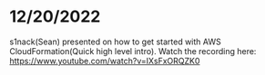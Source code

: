 # 12/20/2022

s1nack(Sean) presented on how to get started with AWS CloudFormation(Quick high level intro). Watch the recording here: https://www.youtube.com/watch?v=IXsFxORQZK0